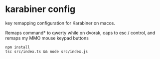 # karabiner config

key remapping configuration for Karabiner on macos.

Remaps command* to qwerty while on dvorak, caps to esc / control, and remaps my MMO mouse keypad buttons

```
npm install
tsc src/index.ts && node src/index.js
```
